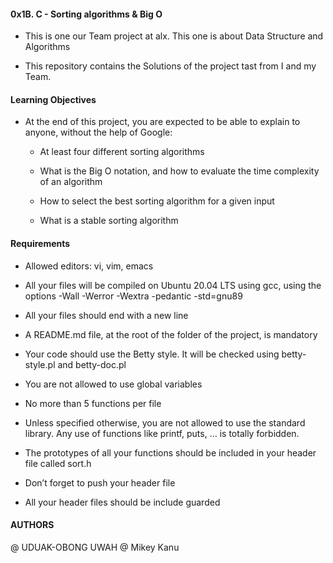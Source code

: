 #### 0x1B. C - Sorting algorithms & Big O

* This is one our Team project at alx. This one is about Data Structure and Algorithms

* This repository contains the Solutions of the project tast from I and my Team.


#### Learning Objectives

* At the end of this project, you are expected to be able to explain to anyone, without the help of Google:

	* At least four different sorting algorithms
	
	* What is the Big O notation, and how to evaluate the time complexity of an algorithm

	* How to select the best sorting algorithm for a given input

	* What is a stable sorting algorithm



#### Requirements

* Allowed editors: vi, vim, emacs

* All your files will be compiled on Ubuntu 20.04 LTS using gcc, using the options -Wall -Werror -Wextra -pedantic -std=gnu89

* All your files should end with a new line

* A README.md file, at the root of the folder of the project, is mandatory

* Your code should use the Betty style. It will be checked using betty-style.pl and betty-doc.pl

* You are not allowed to use global variables

* No more than 5 functions per file

* Unless specified otherwise, you are not allowed to use the standard library. Any use of functions like printf, puts, … is totally forbidden.

* The prototypes of all your functions should be included in your header file called sort.h

* Don’t forget to push your header file

* All your header files should be include guarded





#### AUTHORS

@ UDUAK-OBONG UWAH
@ Mikey Kanu
